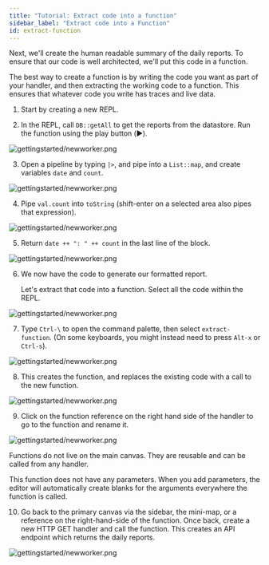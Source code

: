 ```yaml
---
title: "Tutorial: Extract code into a function"
sidebar_label: "Extract code into a Function"
id: extract-function
---
```


Next, we'll create the human readable summary of the daily reports. To ensure
that our code is well architected, we'll put this code in a function.

The best way to create a function is by writing the code you want as part of
your handler, and then extracting the working code to a function. This ensures
that whatever code you write has traces and live data.

1. Start by creating a new REPL.

2. In the REPL, call `DB::getAll` to get the reports from the datastore. Run the
   function using the play button (▶️).

![gettingstarted/newworker.png](/img/gettingstarted/dbgetalldaily.png)

3. Open a pipeline by typing `|>`, and pipe into a `List::map`, and create
   variables `date` and `count`.

![gettingstarted/newworker.png](/img/gettingstarted/functionmapvariable.png)

4. Pipe `val.count` into `toString` (shift-enter on a selected area also pipes
   that expression).

![gettingstarted/newworker.png](/img/gettingstarted/valcounttostring.png)

5. Return `date ++ ": " ++ count` in the last line of the block.

![gettingstarted/newworker.png](/img/gettingstarted/blockend.png)

6. We now have the code to generate our formatted report.

   Let's extract that code into a function. Select all the code within the REPL.

![gettingstarted/newworker.png](/img/gettingstarted/selectall.png)

7. Type `Ctrl-\` to open the command palette, then select `extract-function`.
   (On some keyboards, you might instead need to press `Alt-x` or `Ctrl-s`).

![gettingstarted/newworker.png](/img/gettingstarted/extractfunction.png)

8. This creates the function, and replaces the existing code with a call to the
   new function.

![gettingstarted/newworker.png](/img/gettingstarted/extractedfunction.png)

9. Click on the function reference on the right hand side of the handler to go
   to the function and rename it.

![gettingstarted/newworker.png](/img/gettingstarted/functionspace.png)

Functions do not live on the main canvas. They are reusable and can be called
from any handler.

This function does not have any parameters. When you add parameters, the editor
will automatically create blanks for the arguments everywhere the function is
called.

10. Go back to the primary canvas via the sidebar, the mini-map, or a reference
    on the right-hand-side of the function. Once back, create a new HTTP GET
    handler and call the function. This creates an API endpoint which returns
    the daily reports.

![gettingstarted/newworker.png](/img/gettingstarted/functioncall.png)

